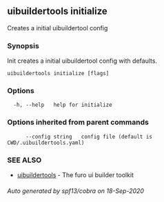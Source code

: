 ## uibuildertools initialize

Creates a initial uibuildertool config

### Synopsis

Init creates a initial uibuildertool config with defaults.



```
uibuildertools initialize [flags]
```

### Options

```
  -h, --help   help for initialize
```

### Options inherited from parent commands

```
      --config string   config file (default is CWD/.uibuildertools.yaml)
```

### SEE ALSO

* [uibuildertools](uibuildertools.md)	 - The furo ui builder toolkit

###### Auto generated by spf13/cobra on 18-Sep-2020

